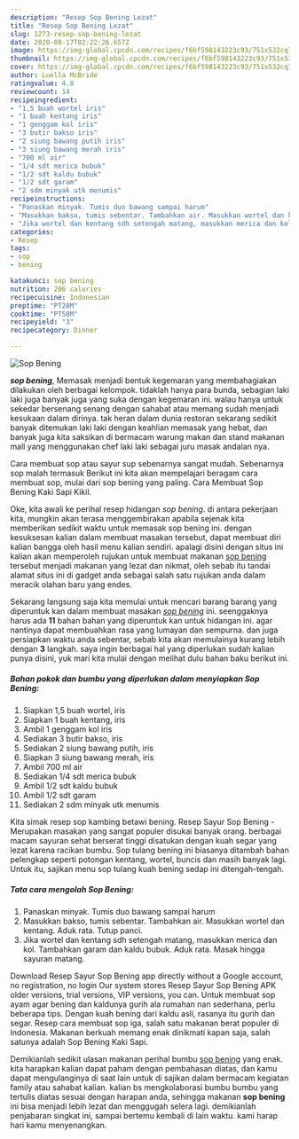 ```yaml
---
description: "Resep Sop Bening Lezat"
title: "Resep Sop Bening Lezat"
slug: 1273-resep-sop-bening-lezat
date: 2020-08-17T02:22:26.657Z
image: https://img-global.cpcdn.com/recipes/f6bf598143223c93/751x532cq70/sop-bening-foto-resep-utama.jpg
thumbnail: https://img-global.cpcdn.com/recipes/f6bf598143223c93/751x532cq70/sop-bening-foto-resep-utama.jpg
cover: https://img-global.cpcdn.com/recipes/f6bf598143223c93/751x532cq70/sop-bening-foto-resep-utama.jpg
author: Luella McBride
ratingvalue: 4.8
reviewcount: 14
recipeingredient:
- "1,5 buah wortel iris"
- "1 buah kentang iris"
- "1 genggam kol iris"
- "3 butir bakso iris"
- "2 siung bawang putih iris"
- "3 siung bawang merah iris"
- "700 ml air"
- "1/4 sdt merica bubuk"
- "1/2 sdt kaldu bubuk"
- "1/2 sdt garam"
- "2 sdm minyak utk menumis"
recipeinstructions:
- "Panaskan minyak. Tumis duo bawang sampai harum"
- "Masukkan bakso, tumis sebentar. Tambahkan air. Masukkan wortel dan kentang. Aduk rata. Tutup panci."
- "Jika wortel dan kentang sdh setengah matang, masukkan merica dan kol. Tambahkan garam dan kaldu bubuk. Aduk rata. Masak hingga sayuran matang."
categories:
- Resep
tags:
- sop
- bening

katakunci: sop bening 
nutrition: 206 calories
recipecuisine: Indonesian
preptime: "PT28M"
cooktime: "PT58M"
recipeyield: "3"
recipecategory: Dinner

---
```



![Sop Bening](https://img-global.cpcdn.com/recipes/f6bf598143223c93/751x532cq70/sop-bening-foto-resep-utama.jpg)

<b><i>sop bening</i></b>, Memasak menjadi bentuk kegemaran yang membahagiakan dilakukan oleh berbagai kelompok. tidaklah hanya para bunda, sebagian laki laki juga banyak juga yang suka dengan kegemaran ini. walau hanya untuk sekedar bersenang senang dengan sahabat atau memang sudah menjadi kesukaan dalam dirinya. tak heran dalam dunia restoran sekarang sedikit banyak ditemukan laki laki dengan keahlian memasak yang hebat, dan banyak juga kita saksikan di bermacam warung makan dan stand makanan mall yang menggunakan chef laki laki sebagai juru masak andalan nya.

Cara membuat sop atau sayur sup sebenarnya sangat mudah. Sebenarnya sop malah termasuk Berikut ini kita akan mempelajari beragam cara membuat sop, mulai dari sop bening yang paling. Cara Membuat Sop Bening Kaki Sapi Kikil.

Oke, kita awali ke perihal resep hidangan <i>sop bening</i>. di antara pekerjaan kita, mungkin akan terasa menggembirakan apabila sejenak kita memberikan sedikit waktu untuk memasak sop bening ini. dengan kesuksesan kalian dalam membuat masakan tersebut, dapat membuat diri kalian bangga oleh hasil menu kalian sendiri. apalagi disini dengan situs ini kalian akan memperoleh rujukan untuk membuat makanan <u>sop bening</u> tersebut menjadi makanan yang lezat dan nikmat, oleh sebab itu tandai alamat situs ini di gadget anda sebagai salah satu rujukan anda dalam meracik olahan baru yang endes.


Sekarang langsung saja kita memulai untuk mencari barang barang yang diperuntuk kan dalam membuat masakan <u><i>sop bening</i></u> ini. seenggaknya harus ada <b>11</b> bahan bahan yang diperuntuk kan untuk hidangan ini. agar nantinya dapat membuahkan rasa yang lumayan dan sempurna. dan juga persiapkan waktu anda sebentar, sebab kita akan memulainya kurang lebih dengan <b>3</b> langkah. saya ingin berbagai hal yang diperlukan sudah kalian punya disini, yuk mari kita mulai dengan melihat dulu bahan baku berikut ini.

<!--inarticleads1-->

##### Bahan pokok dan bumbu yang diperlukan dalam menyiapkan Sop Bening:

1. Siapkan 1,5 buah wortel, iris
1. Siapkan 1 buah kentang, iris
1. Ambil 1 genggam kol iris
1. Sediakan 3 butir bakso, iris
1. Sediakan 2 siung bawang putih, iris
1. Siapkan 3 siung bawang merah, iris
1. Ambil 700 ml air
1. Sediakan 1/4 sdt merica bubuk
1. Ambil 1/2 sdt kaldu bubuk
1. Ambil 1/2 sdt garam
1. Sediakan 2 sdm minyak utk menumis


Kita simak resep sop kambing betawi bening. Resep Sayur Sop Bening - Merupakan masakan yang sangat populer disukai banyak orang. berbagai macam sayuran sehat berserat tinggi disatukan dengan kuah segar yang lezat karena racikan bumbu. Sop tulang bening ini biasanya ditambah bahan pelengkap seperti potongan kentang, wortel, buncis dan masih banyak lagi. Untuk itu, sajikan menu sop tulang kuah bening sedap ini ditengah-tengah. 

<!--inarticleads2-->

##### Tata cara mengolah Sop Bening:

1. Panaskan minyak. Tumis duo bawang sampai harum
1. Masukkan bakso, tumis sebentar. Tambahkan air. Masukkan wortel dan kentang. Aduk rata. Tutup panci.
1. Jika wortel dan kentang sdh setengah matang, masukkan merica dan kol. Tambahkan garam dan kaldu bubuk. Aduk rata. Masak hingga sayuran matang.


Download Resep Sayur Sop Bening app directly without a Google account, no registration, no login Our system stores Resep Sayur Sop Bening APK older versions, trial versions, VIP versions, you can. Untuk membuat sop ayam agar bening dan kaldunya gurih ala rumahan nan sederhana, perlu beberapa tips. Dengan kuah bening dari kaldu asli, rasanya itu gurih dan segar. Resep cara membuat sop iga, salah satu makanan berat populer di Indonesia. Makanan berkuah memang enak dinikmati kapan saja, salah satunya adalah Sop Bening Kaki Sapi. 

Demikianlah sedikit ulasan makanan perihal bumbu <u>sop bening</u> yang enak. kita harapkan kalian dapat paham dengan pembahasan diatas, dan kamu dapat mengulanginya di saat lain untuk di sajikan dalam bermacam kegiatan family atau sahabat kalian. kalian bs mengkolaborasi bumbu bumbu yang tertulis diatas sesuai dengan harapan anda, sehingga makanan <b>sop bening</b> ini bisa menjadi lebih lezat dan menggugah selera lagi. demikianlah penjabaran singkat ini, sampai bertemu kembali di lain waktu. kami harap hari kamu menyenangkan.
